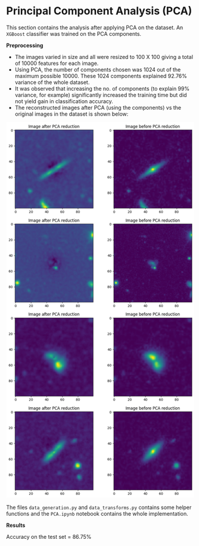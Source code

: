 # Principal Component Analysis (PCA)

This section contains the analysis after applying PCA on the dataset. An `XGBoost` classifier was trained on the PCA components.

**Preprocessing**

- The images varied in size and all were resized to 100 X 100 giving a total of 10000 features for each image.
- Using PCA, the number of components chosen was 1024 out of the maximum possible 10000. These 1024 components explained 92.76% variance of the whole dataset.
- It was observed that increasing the no. of components (to explain 99% variance, for example) significantly increased the training time but did not yield gain in classification accuracy.
- The reconstructed images after PCA (using the components) vs the original images in the dataset is shown below:

![Reconstructed Images](images/pca_images.png)

The files `data_generation.py` and `data_transforms.py` contains some helper functions and the `PCA.ipynb` notebook contains the whole implementation.

**Results**

Accuracy on the test set = 86.75%
